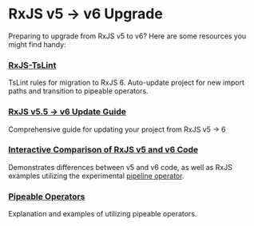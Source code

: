 # RxJS v5 -> v6 Upgrade

Preparing to upgrade from RxJS v5 to v6? Here are some resources you might find
handy:

### [RxJS-TsLint](https://github.com/ReactiveX/rxjs-tslint)

TsLint rules for migration to RxJS 6. Auto-update project for new import paths
and transition to pipeable operators.

### [RxJS v5.5 -> v6 Update Guide](https://docs.google.com/document/d/12nlLt71VLKb-z3YaSGzUfx6mJbc34nsMXtByPUN35cg/preview#heading=h.otwnycrbbl01)

Comprehensive guide for updating your project from RxJS v5 -> 6

### [Interactive Comparison of RxJS v5 and v6 Code](http://reactive.how/rxjs/explorer)

Demonstrates differences between v5 and v6 code, as well as RxJS examples
utilizing the experimental
[pipeline operator](https://github.com/tc39/proposal-pipeline-operator).

### [Pipeable Operators](http://reactive.how/rxjs/pipeable-operators)

Explanation and examples of utilizing pipeable operators.
